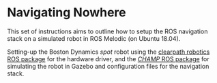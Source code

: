 # Navigating Nowhere

This set of instructions aims to outline how to setup the ROS navigation stack on a simulated robot in ROS Melodic (on Ubuntu 18.04). 

Setting-up the Boston Dynamics *spot* robot using the [clearpath robotics ROS package](https://github.com/clearpathrobotics/spot_ros) for the hardware driver, and the [*CHAMP* ROS package](https://github.com/chvmp/robots) for simulating the robot in Gazebo and configuration files for the navigation stack.